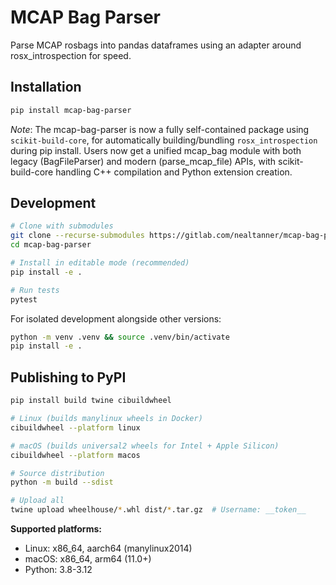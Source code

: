 # MCAP Bag Parser

Parse MCAP rosbags into pandas dataframes using an adapter around rosx_introspection for speed.

## Installation

```bash
pip install mcap-bag-parser
```

*Note*: The mcap-bag-parser is now a fully self-contained package using `scikit-build-core`, for automatically building/bundling `rosx_introspection` during pip 
  install. Users now get a unified mcap_bag module with both legacy (BagFileParser) and modern (parse_mcap_file) APIs, with scikit-build-core handling C++ compilation and Python extension creation.



## Development

```bash
# Clone with submodules
git clone --recurse-submodules https://gitlab.com/nealtanner/mcap-bag-parser.git
cd mcap-bag-parser

# Install in editable mode (recommended)
pip install -e .

# Run tests
pytest
```

For isolated development alongside other versions:
```bash
python -m venv .venv && source .venv/bin/activate
pip install -e .
```

## Publishing to PyPI

```bash
pip install build twine cibuildwheel

# Linux (builds manylinux wheels in Docker)
cibuildwheel --platform linux

# macOS (builds universal2 wheels for Intel + Apple Silicon)
cibuildwheel --platform macos

# Source distribution
python -m build --sdist

# Upload all
twine upload wheelhouse/*.whl dist/*.tar.gz  # Username: __token__
```

**Supported platforms:**
- Linux: x86_64, aarch64 (manylinux2014)
- macOS: x86_64, arm64 (11.0+)
- Python: 3.8-3.12